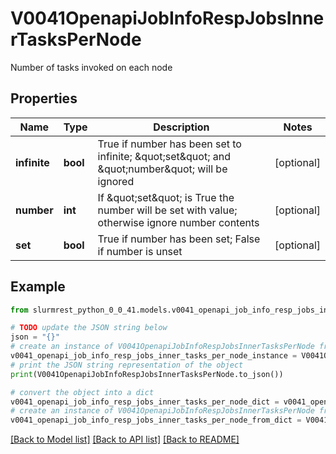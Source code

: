# V0041OpenapiJobInfoRespJobsInnerTasksPerNode

Number of tasks invoked on each node

## Properties

Name | Type | Description | Notes
------------ | ------------- | ------------- | -------------
**infinite** | **bool** | True if number has been set to infinite; \&quot;set\&quot; and \&quot;number\&quot; will be ignored | [optional] 
**number** | **int** | If \&quot;set\&quot; is True the number will be set with value; otherwise ignore number contents | [optional] 
**set** | **bool** | True if number has been set; False if number is unset | [optional] 

## Example

```python
from slurmrest_python_0_0_41.models.v0041_openapi_job_info_resp_jobs_inner_tasks_per_node import V0041OpenapiJobInfoRespJobsInnerTasksPerNode

# TODO update the JSON string below
json = "{}"
# create an instance of V0041OpenapiJobInfoRespJobsInnerTasksPerNode from a JSON string
v0041_openapi_job_info_resp_jobs_inner_tasks_per_node_instance = V0041OpenapiJobInfoRespJobsInnerTasksPerNode.from_json(json)
# print the JSON string representation of the object
print(V0041OpenapiJobInfoRespJobsInnerTasksPerNode.to_json())

# convert the object into a dict
v0041_openapi_job_info_resp_jobs_inner_tasks_per_node_dict = v0041_openapi_job_info_resp_jobs_inner_tasks_per_node_instance.to_dict()
# create an instance of V0041OpenapiJobInfoRespJobsInnerTasksPerNode from a dict
v0041_openapi_job_info_resp_jobs_inner_tasks_per_node_from_dict = V0041OpenapiJobInfoRespJobsInnerTasksPerNode.from_dict(v0041_openapi_job_info_resp_jobs_inner_tasks_per_node_dict)
```
[[Back to Model list]](../README.md#documentation-for-models) [[Back to API list]](../README.md#documentation-for-api-endpoints) [[Back to README]](../README.md)



